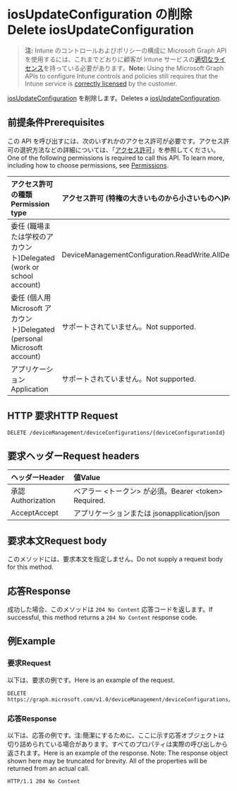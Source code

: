# <a name="delete-iosupdateconfiguration"></a><span data-ttu-id="84d81-101">iosUpdateConfiguration の削除</span><span class="sxs-lookup"><span data-stu-id="84d81-101">Delete iosUpdateConfiguration</span></span>

> <span data-ttu-id="84d81-102">**注:** Intune のコントロールおよびポリシーの構成に Microsoft Graph API を使用するには、これまでどおりに顧客が Intune サービスの[適切なライセンス](https://go.microsoft.com/fwlink/?linkid=839381)を持っている必要があります。</span><span class="sxs-lookup"><span data-stu-id="84d81-102">**Note:** Using the Microsoft Graph APIs to configure Intune controls and policies still requires that the Intune service is [correctly licensed](https://go.microsoft.com/fwlink/?linkid=839381) by the customer.</span></span>

<span data-ttu-id="84d81-103">[iosUpdateConfiguration](../resources/intune_deviceconfig_iosupdateconfiguration.md) を削除します。</span><span class="sxs-lookup"><span data-stu-id="84d81-103">Deletes a [iosUpdateConfiguration](../resources/intune_deviceconfig_iosupdateconfiguration.md).</span></span>
## <a name="prerequisites"></a><span data-ttu-id="84d81-104">前提条件</span><span class="sxs-lookup"><span data-stu-id="84d81-104">Prerequisites</span></span>
<span data-ttu-id="84d81-p101">この API を呼び出すには、次のいずれかのアクセス許可が必要です。アクセス許可の選択方法などの詳細については、「[アクセス許可](../../../concepts/permissions_reference.md)」を参照してください。</span><span class="sxs-lookup"><span data-stu-id="84d81-p101">One of the following permissions is required to call this API. To learn more, including how to choose permissions, see [Permissions](../../../concepts/permissions_reference.md).</span></span>

|<span data-ttu-id="84d81-107">アクセス許可の種類</span><span class="sxs-lookup"><span data-stu-id="84d81-107">Permission type</span></span>|<span data-ttu-id="84d81-108">アクセス許可 (特権の大きいものから小さいものへ)</span><span class="sxs-lookup"><span data-stu-id="84d81-108">Permissions (from most to least privileged)</span></span>|
|:---|:---|
|<span data-ttu-id="84d81-109">委任 (職場または学校のアカウント)</span><span class="sxs-lookup"><span data-stu-id="84d81-109">Delegated (work or school account)</span></span>|<span data-ttu-id="84d81-110">DeviceManagementConfiguration.ReadWrite.All</span><span class="sxs-lookup"><span data-stu-id="84d81-110">DeviceManagementConfiguration.ReadWrite.All</span></span>|
|<span data-ttu-id="84d81-111">委任 (個人用 Microsoft アカウント)</span><span class="sxs-lookup"><span data-stu-id="84d81-111">Delegated (personal Microsoft account)</span></span>|<span data-ttu-id="84d81-112">サポートされていません。</span><span class="sxs-lookup"><span data-stu-id="84d81-112">Not supported.</span></span>|
|<span data-ttu-id="84d81-113">アプリケーション</span><span class="sxs-lookup"><span data-stu-id="84d81-113">Application</span></span>|<span data-ttu-id="84d81-114">サポートされていません。</span><span class="sxs-lookup"><span data-stu-id="84d81-114">Not supported.</span></span>|

## <a name="http-request"></a><span data-ttu-id="84d81-115">HTTP 要求</span><span class="sxs-lookup"><span data-stu-id="84d81-115">HTTP Request</span></span>
<!-- {
  "blockType": "ignored"
}
-->
``` http
DELETE /deviceManagement/deviceConfigurations/{deviceConfigurationId}
```

## <a name="request-headers"></a><span data-ttu-id="84d81-116">要求ヘッダー</span><span class="sxs-lookup"><span data-stu-id="84d81-116">Request headers</span></span>
|<span data-ttu-id="84d81-117">ヘッダー</span><span class="sxs-lookup"><span data-stu-id="84d81-117">Header</span></span>|<span data-ttu-id="84d81-118">値</span><span class="sxs-lookup"><span data-stu-id="84d81-118">Value</span></span>|
|:---|:---|
|<span data-ttu-id="84d81-119">承認</span><span class="sxs-lookup"><span data-stu-id="84d81-119">Authorization</span></span>|<span data-ttu-id="84d81-120">ベアラー &lt;トークン&gt; が必須。</span><span class="sxs-lookup"><span data-stu-id="84d81-120">Bearer &lt;token&gt; Required.</span></span>|
|<span data-ttu-id="84d81-121">Accept</span><span class="sxs-lookup"><span data-stu-id="84d81-121">Accept</span></span>|<span data-ttu-id="84d81-122">アプリケーションまたは json</span><span class="sxs-lookup"><span data-stu-id="84d81-122">application/json</span></span>|

## <a name="request-body"></a><span data-ttu-id="84d81-123">要求本文</span><span class="sxs-lookup"><span data-stu-id="84d81-123">Request body</span></span>
<span data-ttu-id="84d81-124">このメソッドには、要求本文を指定しません。</span><span class="sxs-lookup"><span data-stu-id="84d81-124">Do not supply a request body for this method.</span></span>

## <a name="response"></a><span data-ttu-id="84d81-125">応答</span><span class="sxs-lookup"><span data-stu-id="84d81-125">Response</span></span>
<span data-ttu-id="84d81-126">成功した場合、このメソッドは `204 No Content` 応答コードを返します。</span><span class="sxs-lookup"><span data-stu-id="84d81-126">If successful, this method returns a `204 No Content` response code.</span></span>

## <a name="example"></a><span data-ttu-id="84d81-127">例</span><span class="sxs-lookup"><span data-stu-id="84d81-127">Example</span></span>
### <a name="request"></a><span data-ttu-id="84d81-128">要求</span><span class="sxs-lookup"><span data-stu-id="84d81-128">Request</span></span>
<span data-ttu-id="84d81-129">以下は、要求の例です。</span><span class="sxs-lookup"><span data-stu-id="84d81-129">Here is an example of the request.</span></span>
``` http
DELETE https://graph.microsoft.com/v1.0/deviceManagement/deviceConfigurations/{deviceConfigurationId}
```

### <a name="response"></a><span data-ttu-id="84d81-130">応答</span><span class="sxs-lookup"><span data-stu-id="84d81-130">Response</span></span>
<span data-ttu-id="84d81-p102">以下は、応答の例です。注:簡潔にするために、ここに示す応答オブジェクトは切り詰められている場合があります。すべてのプロパティは実際の呼び出しから返されます。</span><span class="sxs-lookup"><span data-stu-id="84d81-p102">Here is an example of the response. Note: The response object shown here may be truncated for brevity. All of the properties will be returned from an actual call.</span></span>
``` http
HTTP/1.1 204 No Content
```








